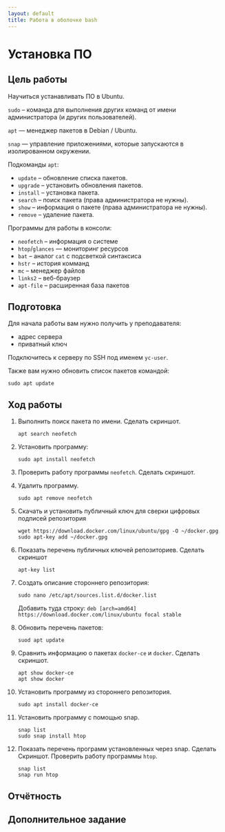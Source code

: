```yaml
---
layout: default
title: Работа в оболочке bash
---
```

# Установка ПО

## Цель работы

Научиться устанавливать ПО в Ubuntu.

`sudo` – команда для выполнения других команд от имени администратора (и других пользователей).

`apt` — менеджер пакетов в Debian / Ubuntu.

`snap` — управление приложениями, которые запускаются в изолированном окружении.

Подкоманды `apt`:

* `update` – обновление списка пакетов.
* `upgrade` – установить обновления пакетов.
* `install` – установка пакета.
* `search` – поиск пакета (права администратора не нужны).
* `show` – информация о пакете (права администратора не нужны).
* `remove` – удаление пакета.

Программы для работы в консоли:

* `neofetch` – информация о системе
* `htop`/`glances` — мониторинг ресурсов
* `bat` – аналог `cat` с подсветкой синтаксиса
* `hstr` – история комманд
* `mc` – менеджер файлов
* `links2` – веб-браузер
* `apt-file` – расширенная база пакетов

## Подготовка

Для начала работы вам нужно получить у преподавателя:
* адрес сервера
* приватный ключ

Подключитесь к серверу по SSH под именем `yc-user`.

Также вам нужно обновить список пакетов командой:

```
sudo apt update
```

## Ход работы

1. Выполнить поиск пакета по имени. Сделать скриншот.

    ```
    apt search neofetch
    ```

2. Установить программу:

    ```
    sudo apt install neofetch
    ```

3. Проверить работу программы `neofetch`. Сделать скриншот.

4. Удалить программу.

    ```
    sudo apt remove neofetch
    ```

5. Скачать и установить публичный ключ для сверки цифровых подписей репозитория

    ```
    wget https://download.docker.com/linux/ubuntu/gpg -O ~/docker.gpg
    sudo apt-key add ~/docker.gpg
    ```

6. Показать перечень публичных ключей репозиториев. Сделать скриншот

    ```
    apt-key list
    ```

7. Создать описание стороннего репозитория:

    ```
    sudo nano /etc/apt/sources.list.d/docker.list
    ```

    Добавить туда строку: `deb [arch=amd64] https://download.docker.com/linux/ubuntu focal stable`


8. Обновить перечень пакетов:

    ```
    suod apt update
    ```

9. Сравнить информацию о пакетах `docker-ce` и `docker`. Сделать скриншот.

    ```
    apt show docker-ce
    apt show docker
    ```

10. Установить программу из стороннего репозитория.

    ```
    sudo apt install docker-ce
    ```

11. Установить программу с помощью snap.

    ```
    snap list
    sudo snap install htop
    ```

12. Показать перечень программ установленных через snap. Сделать Скриншот. Проверить работу программы `htop`.

    ```
    snap list
    snap run htop
    ```

## Отчётность

## Дополнительное задание
